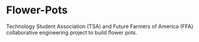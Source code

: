 # Flower-Pots
Technology Student Association (TSA) and Future Farmers of America (FFA) collaborative engineering project to build flower pots.
